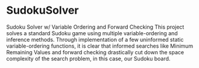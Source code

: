 # SudokuSolver
Sudoku Solver w/ Variable Ordering and Forward Checking
This project solves a standard Sudoku game using multiple variable-ordering and inference methods. 
Through implementation of a few uninformed static variable-ordering functions, it is clear that informed searches 
like Minimum Remaining Values and forward checking drastically cut down the space complexity of the search problem, 
in this case, our Sudoku board.
